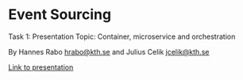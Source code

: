 # Event Sourcing
Task 1: Presentation
Topic:  Container, microservice and orchestration

By Hannes Rabo <hrabo@kth.se> and Julius Celik <jcelik@kth.se>

[Link to presentation](https://docs.google.com/presentation/d/1v_dp58BGlHJJetkjFkMTe71KouqpH2i0zqlYdph0Rc4/edit?usp=sharing)
